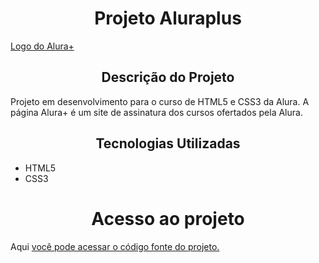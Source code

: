 <h1 align="center"> Projeto Aluraplus </h1>

[Logo do Alura+](https://github.com/Palmieres2022/aluraplus/blob/main/imagens/Logo.png?raw=true)


<h2 align="center"> Descrição do Projeto </h2>

Projeto em desenvolvimento para o curso de HTML5 e CSS3 da Alura. A página Alura+ é um site de assinatura dos cursos ofertados pela Alura.

<h2 align="center"> Tecnologias Utilizadas </h2>
<ul>
<li>HTML5</li>
<li>CSS3</li>
</ul>

<h1 align="center"> Acesso ao projeto </h1>
Aqui <a href="https://github.com/Palmieres2022/aluraplus">
você pode acessar o código fonte do projeto. </a>